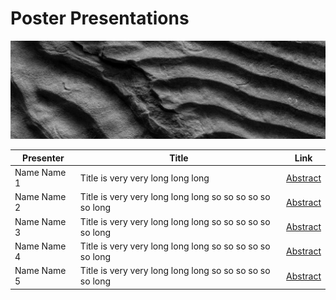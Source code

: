 # Poster Presentations

![welcome_img3](../../img/geo_img3.jpg)


| Presenter   | Title       | Link |
| ----------- | ----------- |------|
| Name Name 1     | Title is very very long long long |  [Abstract](https://wisc-geo-symposium21.github.io/pages/poster/name1)|
| Name Name 2  | Title is very very long long long so so so so so so long |  [Abstract](https://wisc-geo-symposium21.github.io/pages/poster/name2)|
| Name Name 3  | Title is very very long long long so so so so so so long |  [Abstract](https://wisc-geo-symposium21.github.io/pages/poster/name3)|
| Name Name 4  | Title is very very long long long so so so so so so long |  [Abstract](https://wisc-geo-symposium21.github.io/pages/poster/name4)|
| Name Name 5  | Title is very very long long long so so so so so so long |  [Abstract](https://wisc-geo-symposium21.github.io/pages/poster/name5)|
